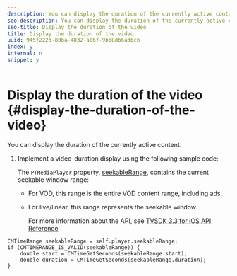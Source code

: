 ```yaml
---
description: You can display the duration of the currently active content.
seo-description: You can display the duration of the currently active content.
seo-title: Display the duration of the video
title: Display the duration of the video
uuid: 945f222d-80ba-4832-a06f-9bb8db6adbcb
index: y
internal: n
snippet: y
---
```


# Display the duration of the video {#display-the-duration-of-the-video}

You can display the duration of the currently active content.

1. Implement a video-duration display using the following sample code:

    The `PTMediaPlayer` property, [seekableRange](https://help.adobe.com/en_US/primetime/api/psdk/appledoc/Classes/PTMediaPlayer.html#//api/name/seekableRange), contains the current seekable window range:

    * For VOD, this range is the entire VOD content range, including ads. 
    * For live/linear, this range represents the seekable window.

       For more information about the API, see [TVSDK 3.3 for iOS API Reference](https://help.adobe.com/en_US/primetime/api/psdk/appledoc_v33/index.html)

<a id="example_A153BE3AC03F43C6BF3A156316A08CD3"></a>

```
CMTimeRange seekableRange = self.player.seekableRange;  
if (CMTIMERANGE_IS_VALID(seekableRange)) { 
    double start = CMTimeGetSeconds(seekableRange.start);  
    double duration = CMTimeGetSeconds(seekableRange.duration); 
}
```

